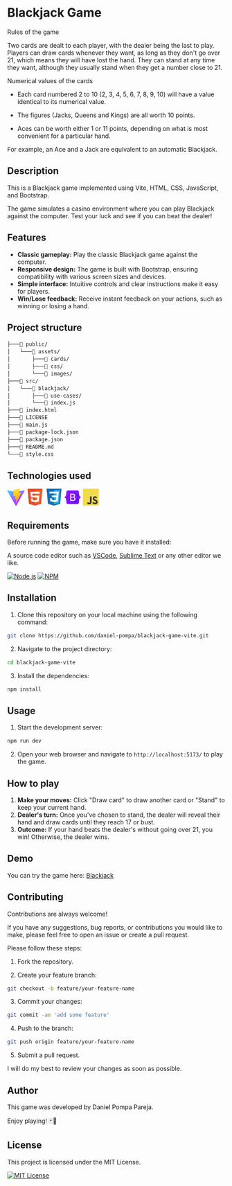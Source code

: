 # Blackjack Game

Rules of the game

Two cards are dealt to each player, with the dealer being the last to play. Players can draw cards whenever they want, as long as they don't go over 21, which means they will have lost the hand. They can stand at any time they want, although they usually stand when they get a number close to 21.

Numerical values of the cards

- Each card numbered 2 to 10 (2, 3, 4, 5, 6, 7, 8, 9, 10) will have a value identical to its numerical value.

- The figures (Jacks, Queens and Kings) are all worth 10 points.

- Aces can be worth either 1 or 11 points, depending on what is most convenient for a particular hand.

For example, an Ace and a Jack are equivalent to an automatic Blackjack.

## Description

This is a Blackjack game implemented using Vite, HTML, CSS, JavaScript, and Bootstrap.

The game simulates a casino environment where you can play Blackjack against the computer. Test your luck and see if you can beat the dealer!

## Features

- **Classic gameplay:** Play the classic Blackjack game against the computer.
- **Responsive design:** The game is built with Bootstrap, ensuring compatibility with various screen sizes and devices.
- **Simple interface:** Intuitive controls and clear instructions make it easy for players.
- **Win/Lose feedback:** Receive instant feedback on your actions, such as winning or losing a hand.

## Project structure

```bash
├───📁 public/
│   └───📁 assets/
│       ├───📁 cards/
│       ├───📁 css/
│       └───📁 images/
├───📁 src/
│   └───📁 blackjack/
│       ├───📁 use-cases/
│       └───📄 index.js
├───📄 index.html
├───📄 LICENSE
├───📄 main.js
├───📄 package-lock.json
├───📄 package.json
├───📄 README.md
└───📄 style.css
```

## Technologies used

[<img src="/public/assets/images/vite.svg" width="40" height="40" alt="Vite" />](https://vitejs.dev/)
[<img src="/public/assets/images/html.svg" width="40" height="40" alt="HTML5" />](https://developer.mozilla.org/en-US/docs/Web/HTML)
[<img src="/public/assets/images/css.svg" width="40" height="40" alt="CSS3" />](https://developer.mozilla.org/en-US/docs/Web/CSS)
[<img src="/public/assets/images/bootstrap.svg" width="38" height="40" alt="Bootstrap" />](https://getbootstrap.com/)
[<img src="/public/assets/images/javascript.svg" width="38" height="40" alt="JavaScript" />](https://developer.mozilla.org/en-US/docs/Web/JavaScript)

## Requirements

Before running the game, make sure you have it installed:

A source code editor such as [VSCode](https://code.visualstudio.com/), [Sublime Text](https://www.sublimetext.com/) or any other editor we like.

[![Node.js](https://img.shields.io/badge/node-v18.14.1-green)](https://nodejs.org/es) [![NPM](https://img.shields.io/badge/npm-v9.3.1-red)](https://www.npmjs.com/)

## Installation

1. Clone this repository on your local machine using the following command:

```bash
git clone https://github.com/daniel-pompa/blackjack-game-vite.git
```

2. Navigate to the project directory:

```bash
cd blackjack-game-vite
```

3. Install the dependencies:

```bash
npm install
```

## Usage

1. Start the development server:

```bash
npm run dev
```

2. Open your web browser and navigate to `http://localhost:5173/` to play the game.

## How to play

1. **Make your moves:** Click "Draw card" to draw another card or "Stand" to keep your current hand.
2. **Dealer's turn:** Once you've chosen to stand, the dealer will reveal their hand and draw cards until they reach 17 or bust.
3. **Outcome:** If your hand beats the dealer's without going over 21, you win! Otherwise, the dealer wins.

## Demo

You can try the game here: [Blackjack](https://blackjack-21.netlify.app/)

## Contributing

Contributions are always welcome!

If you have any suggestions, bug reports, or contributions you would like to make, please feel free to open an issue or create a pull request.

Please follow these steps:

1. Fork the repository.

2. Create your feature branch:

```bash
git checkout -b feature/your-feature-name
```

3. Commit your changes:

```bash
git commit -am 'add some feature'
```

4. Push to the branch:

```bash
git push origin feature/your-feature-name
```

5. Submit a pull request.

I will do my best to review your changes as soon as possible.

## Author

This game was developed by Daniel Pompa Pareja.

Enjoy playing! 🃏🎲

## License

This project is licensed under the MIT License.

[![MIT License](https://img.shields.io/badge/License-MIT-green.svg)](https://choosealicense.com/licenses/mit/)

